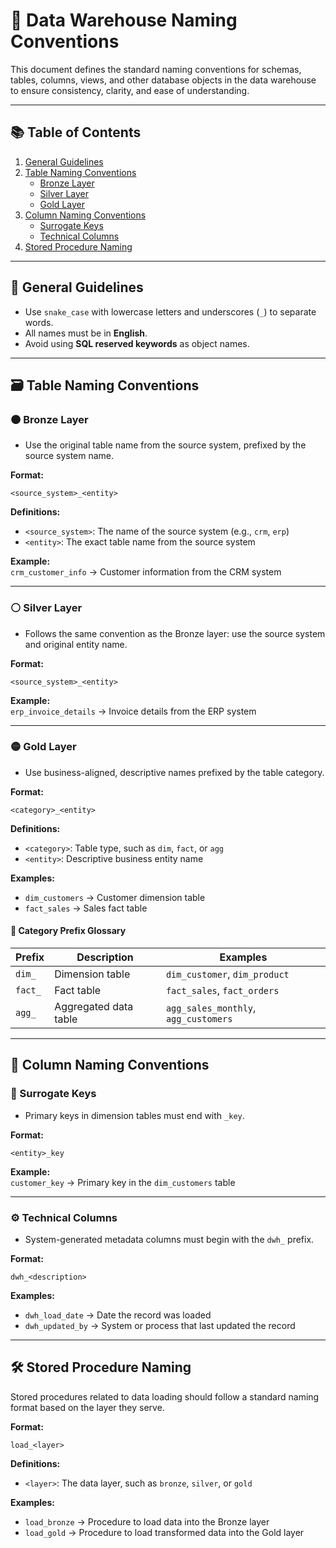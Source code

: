 # 📘 Data Warehouse Naming Conventions

This document defines the standard naming conventions for schemas, tables, columns, views, and other database objects in the data warehouse to ensure consistency, clarity, and ease of understanding.

---

## 📚 Table of Contents

1. [General Guidelines](#general-guidelines)  
2. [Table Naming Conventions](#table-naming-conventions)  
   - [Bronze Layer](#bronze-layer)  
   - [Silver Layer](#silver-layer)  
   - [Gold Layer](#gold-layer)  
3. [Column Naming Conventions](#column-naming-conventions)  
   - [Surrogate Keys](#surrogate-keys)  
   - [Technical Columns](#technical-columns)  
4. [Stored Procedure Naming](#stored-procedure-naming)  

---

## 🧾 General Guidelines

- Use `snake_case` with lowercase letters and underscores (`_`) to separate words.
- All names must be in **English**.
- Avoid using **SQL reserved keywords** as object names.

---

## 🗃️ Table Naming Conventions

### 🟤 Bronze Layer

- Use the original table name from the source system, prefixed by the source system name.

**Format:**  
```
<source_system>_<entity>
```

**Definitions:**  
- `<source_system>`: The name of the source system (e.g., `crm`, `erp`)  
- `<entity>`: The exact table name from the source system  

**Example:**  
`crm_customer_info` → Customer information from the CRM system

---

### ⚪ Silver Layer

- Follows the same convention as the Bronze layer: use the source system and original entity name.

**Format:**  
```
<source_system>_<entity>
```

**Example:**  
`erp_invoice_details` → Invoice details from the ERP system

---

### 🟡 Gold Layer

- Use business-aligned, descriptive names prefixed by the table category.

**Format:**  
```
<category>_<entity>
```

**Definitions:**  
- `<category>`: Table type, such as `dim`, `fact`, or `agg`  
- `<entity>`: Descriptive business entity name  

**Examples:**  
- `dim_customers` → Customer dimension table  
- `fact_sales` → Sales fact table  

#### 📑 Category Prefix Glossary

| Prefix   | Description             | Examples                          |
|----------|-------------------------|-----------------------------------|
| `dim_`   | Dimension table         | `dim_customer`, `dim_product`     |
| `fact_`  | Fact table              | `fact_sales`, `fact_orders`       |
| `agg_`   | Aggregated data table   | `agg_sales_monthly`, `agg_customers` |

---

## 🧱 Column Naming Conventions

### 🔑 Surrogate Keys

- Primary keys in dimension tables must end with `_key`.

**Format:**  
```
<entity>_key
```

**Example:**  
`customer_key` → Primary key in the `dim_customers` table

---

### ⚙️ Technical Columns

- System-generated metadata columns must begin with the `dwh_` prefix.

**Format:**  
```
dwh_<description>
```

**Examples:**  
- `dwh_load_date` → Date the record was loaded  
- `dwh_updated_by` → System or process that last updated the record  

---

## 🛠️ Stored Procedure Naming

Stored procedures related to data loading should follow a standard naming format based on the layer they serve.

**Format:**  
```
load_<layer>
```

**Definitions:**  
- `<layer>`: The data layer, such as `bronze`, `silver`, or `gold`  

**Examples:**  
- `load_bronze` → Procedure to load data into the Bronze layer  
- `load_gold` → Procedure to load transformed data into the Gold layer  
